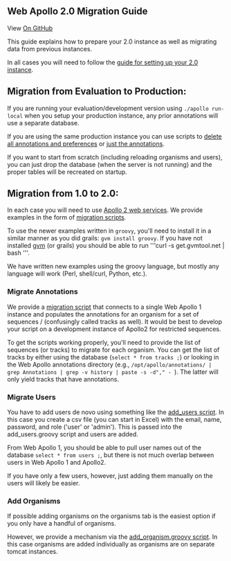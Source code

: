 ## Web Apollo 2.0 Migration Guide

View <a href="https://github.com/GMOD/Apollo/blob/master/docs/index.md">On GitHub</a>

This guide explains how to prepare your 2.0 instance as well as migrating data from previous instances.

In all cases you will need to follow the [guide for setting up your 2.0 instance](Apollo2Build.md).   


## Migration from Evaluation to Production:

If you are running your evaluation/development version using ```./apollo run-local```
when you setup your production instance, any prior annotations will use a separate database.  

If you are using the same production instance you can use scripts to [delete all annotations and preferences](../scripts/delete_all_features.sh)
or [just the annotations](../scripts/delete_only_features.sh).  

If you want to start from scratch (including reloading organisms and users), you can just drop the database (when the server is not running)
and the proper tables will be recreated on startup.

## Migration from 1.0 to 2.0:

In each case you will need to use [Apollo 2 web services](web_services_link.png).  We provide examples in the form of [migration scripts](web_services/examples).  

To use the newer examples written in ```groovy```, you'll need to install it in a similar manner as you did grails:  ```gvm install groovy```.   If you have not installed [gvm](http://gvmtool.net/) (or grails) you should be able to run '''curl -s get.gvmtool.net | bash
'''.

We have written new examples using the groovy language, but mostly any language will work (Perl, shell/curl, Python, etc.).


### Migrate Annotations

We provide a [migration script](web_services/examples/groovy/migrate_annotations1to2.groovy) that 
connects to a single Web Apollo 1 instance and populates the annotations for an organism for a set of sequences / (confusingly called tracks as well).  It would be best to develop your script on a development instance of Apollo2 for restricted sequences.

To get the scripts working properly, you'll need to provide the list of sequences (or tracks) to migrate for each organism.
You can get the list of tracks by either using the database (```select * from tracks ;```) or looking 
in the Web Apollo annotations directory (e.g., ```/opt/apollo/annotations/ | grep Annotations | grep -v history | paste -s -d"," - ```).  The latter will only yield tracks that have annotations.


### Migrate Users

You have to add users de novo using something like the [add_users script](web_services/examples/groovy/add_users.groovy). 
In this case you create a csv file (you can start in Excel) with the email, name, password, and role ('user' or 'admin'). 
This is passed into the add_users.groovy script and users are added.  

From Web Apollo 1, you should be able to pull user names out of the database ```select * from users ;```, but there is not much overlap between users in Web Apollo 1 and Apollo2.

If you have only a few users, however, just adding them manually on the users will likely be easier. 

### Add Organisms

If possible adding organisms on the organisms tab is the easiest option if you only have a handful of organisms.  

However, we provide a mechanism via the [add_organism.groovy script](web_services/examples/groovy/add_organism.groovy).
In this case organisms are added individually as organisms are on separate tomcat instances.



